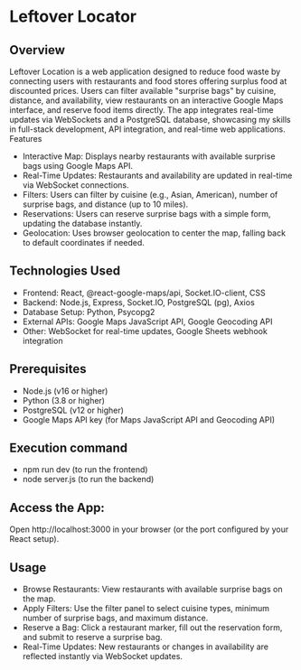 # Leftover Locator

## Overview

Leftover Location is a web application designed to reduce food waste by connecting users with restaurants and food stores offering surplus food at discounted prices. Users can filter available "surprise bags" by cuisine, distance, and availability, view restaurants on an interactive Google Maps interface, and reserve food items directly. The app integrates real-time updates via WebSockets and a PostgreSQL database, showcasing my skills in full-stack development, API integration, and real-time web applications.
Features

- Interactive Map: Displays nearby restaurants with available surprise bags using Google Maps API.
- Real-Time Updates: Restaurants and availability are updated in real-time via WebSocket connections.
- Filters: Users can filter by cuisine (e.g., Asian, American), number of surprise bags, and distance (up to 10 miles).
- Reservations: Users can reserve surprise bags with a simple form, updating the database instantly.
- Geolocation: Uses browser geolocation to center the map, falling back to default coordinates if needed.

## Technologies Used

- Frontend: React, @react-google-maps/api, Socket.IO-client, CSS
- Backend: Node.js, Express, Socket.IO, PostgreSQL (pg), Axios
- Database Setup: Python, Psycopg2
- External APIs: Google Maps JavaScript API, Google Geocoding API
- Other: WebSocket for real-time updates, Google Sheets webhook integration

## Prerequisites

- Node.js (v16 or higher)
- Python (3.8 or higher)
- PostgreSQL (v12 or higher)
- Google Maps API key (for Maps JavaScript API and Geocoding API)

## Execution command

- npm run dev (to run the frontend)
- node server.js (to run the backend)

## Access the App:

Open http://localhost:3000 in your browser (or the port configured by your React setup).

## Usage

- Browse Restaurants: View restaurants with available surprise bags on the map.
- Apply Filters: Use the filter panel to select cuisine types, minimum number of surprise bags, and maximum distance.
- Reserve a Bag: Click a restaurant marker, fill out the reservation form, and submit to reserve a surprise bag.
- Real-Time Updates: New restaurants or changes in availability are reflected instantly via WebSocket updates.

